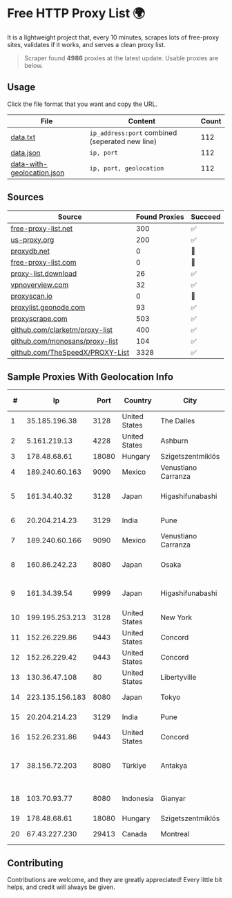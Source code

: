 
# Free HTTP Proxy List 🌍

It is a lightweight project that, every 10 minutes, scrapes lots of free-proxy sites, validates if it works, and serves a clean proxy list.


> Scraper found **4986** proxies at the latest update. Usable proxies are below.

## Usage

Click the file format that you want and copy the URL.


|File|Content|Count|
|----|-------|-----|
|[data.txt](https://raw.githubusercontent.com/themiralay/Proxy-List-World/master/data.txt)|`ip_address:port` combined (seperated new line)|112|
|[data.json](https://raw.githubusercontent.com/themiralay/Proxy-List-World/master/data.json)|`ip, port`|112|
|[data-with-geolocation.json](https://raw.githubusercontent.com/themiralay/Proxy-List-World/master/data-with-geolocation.json)|`ip, port, geolocation`|112|

## Sources

|Source|Found Proxies|Succeed|
|------|-------------|-------|
|[free-proxy-list.net](https://free-proxy-list.net)|300|✅|
|[us-proxy.org](https://www.us-proxy.org)|200|✅|
|[proxydb.net](http://proxydb.net)|0|🚫|
|[free-proxy-list.com](https://free-proxy-list.com/?page=&port=&type%5B%5D=http&type%5B%5D=https&up_time=0&search=Search)|0|🚫|
|[proxy-list.download](https://www.proxy-list.download/HTTP)|26|✅|
|[vpnoverview.com](https://vpnoverview.com/privacy/anonymous-browsing/free-proxy-servers)|32|✅|
|[proxyscan.io](https://www.proxyscan.io)|0|🚫|
|[proxylist.geonode.com](https://proxylist.geonode.com/api/proxy-list?limit=300&page=1&sort_by=lastChecked&sort_type=desc&protocols=http,https)|93|✅|
|[proxyscrape.com](https://api.proxyscrape.com/v2/?request=displayproxies&protocol=http&timeout=10000&country=all&ssl=all&anonymity=all)|503|✅|
|[github.com/clarketm/proxy-list](https://raw.githubusercontent.com/clarketm/proxy-list/master/proxy-list-raw.txt)|400|✅|
|[github.com/monosans/proxy-list](https://raw.githubusercontent.com/monosans/proxy-list/main/proxies/http.txt)|104|✅|
|[github.com/TheSpeedX/PROXY-List](https://raw.githubusercontent.com/TheSpeedX/PROXY-List/master/http.txt)|3328|✅|


## Sample Proxies With Geolocation Info

|#|Ip|Port|Country|City|Internet Service Provider|
|-|--|----|-------|----|-------------------------|
|1|35.185.196.38|3128|United States|The Dalles|Google LLC|
|2|5.161.219.13|4228|United States|Ashburn|Hetzner Online GmbH|
|3|178.48.68.61|18080|Hungary|Szigetszentmiklós|UPC|
|4|189.240.60.163|9090|Mexico|Venustiano Carranza|Uninet S.A. de C.V.|
|5|161.34.40.32|3128|Japan|Higashifunabashi|NTT PC Communications, Inc.|
|6|20.204.214.23|3129|India|Pune|Microsoft Corporation|
|7|189.240.60.166|9090|Mexico|Venustiano Carranza|Uninet S.A. de C.V.|
|8|160.86.242.23|8080|Japan|Osaka|Sony Network Communications Inc|
|9|161.34.39.54|9999|Japan|Higashifunabashi|NTT PC Communications, Inc.|
|10|199.195.253.213|3128|United States|New York|FranTech Solutions|
|11|152.26.229.86|9443|United States|Concord|MCNC|
|12|152.26.229.42|9443|United States|Concord|MCNC|
|13|130.36.47.108|80|United States|Libertyville|Abbott Laboratories|
|14|223.135.156.183|8080|Japan|Tokyo|So-net Corporation|
|15|20.204.214.23|3129|India|Pune|Microsoft Corporation|
|16|152.26.231.86|9443|United States|Concord|MCNC|
|17|38.156.72.203|8080|Türkiye|Antakya|High Speed Telekomunikasyon ve Hab. Hiz. Ltd. Sti.|
|18|103.70.93.77|8080|Indonesia|Gianyar|PT. Jinom Network Indonesia|
|19|178.48.68.61|18080|Hungary|Szigetszentmiklós|UPC|
|20|67.43.227.230|29413|Canada|Montreal|GloboTech Communications|



## Contributing

Contributions are welcome, and they are greatly appreciated! Every
little bit helps, and credit will always be given.

